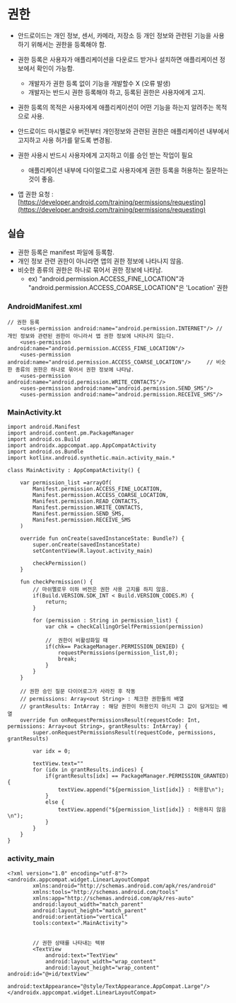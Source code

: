 # 권한
- 안드로이드는 개인 정보, 센서, 카메라, 저장소 등 개인 정보와 관련된 기능을 사용하기 위해서는 권한을 등록해야 함.
- 권한 등록은 사용자가 애플리케이션을 다운로드 받거나 설치하면 애플리케이션 정보에서 확인이 가능함.
	- 개발자가 권한 등록 없이 기능을 개발할수 X (오류 발생)
	- 개발자는 반드시 권한 등록해야 하고, 등록된 권한은 사용자에게 고지.
- 권한 등록의 목적은 사용자에게 애플리케이션이 어떤 기능을 하는지 알려주는 목적으로 사용.

- 안드로이드 마시멜로우 버전부터 개인정보와 관련된 권한은 애플리케이션 내부에서 고지하고 사용 허가를 맡도록 변경됨.
- 권한 사용시 반드시 사용자에게 고지하고 이를 승인 받는 작업이 필요
	- 애플리케이션 내부에 다이얼로그로 사용자에게 권한 등록을 허용하는 질문하는 것이 좋음.

- 앱 권한 요청 : [https://developer.android.com/training/permissions/requesting](https://developer.android.com/training/permissions/requesting) 

## 실습
- 권한 등록은 manifest 파일에 등록함.
- 개인 정보 관련 권한이 아니라면 앱의 권한 정보에 나타나지 않음.
- 비슷한 종류의 권한은 하나로 묶어서 권한 정보에 나타남.
	- ex) "android.permission.ACCESS_FINE_LOCATION"과 "android.permission.ACCESS_COARSE_LOCATION"은 'Location' 권한

### AndroidManifest.xml
```
// 권한 등록
    <uses-permission android:name="android.permission.INTERNET"/> // 개인 정보와 관련된 권한이 아니라서 앱 권한 정보에 나타나지 않는다.
    <uses-permission android:name="android.permission.ACCESS_FINE_LOCATION"/>
    <uses-permission android:name="android.permission.ACCESS_COARSE_LOCATION"/>     // 비슷한 종류의 권한은 하나로 묶어서 권한 정보에 나타남.
    <uses-permission android:name="android.permission.WRITE_CONTACTS"/>
    <uses-permission android:name="android.permission.SEND_SMS"/>
    <uses-permission android:name="android.permission.RECEIVE_SMS"/>
```

### MainActivity.kt
```
import android.Manifest
import android.content.pm.PackageManager
import android.os.Build
import androidx.appcompat.app.AppCompatActivity
import android.os.Bundle
import kotlinx.android.synthetic.main.activity_main.*

class MainActivity : AppCompatActivity() {

    var permission_list =arrayOf(
        Manifest.permission.ACCESS_FINE_LOCATION,
        Manifest.permission.ACCESS_COARSE_LOCATION,
        Manifest.permission.READ_CONTACTS,
        Manifest.permission.WRITE_CONTACTS,
        Manifest.permission.SEND_SMS,
        Manifest.permission.RECEIVE_SMS
    )

    override fun onCreate(savedInstanceState: Bundle?) {
        super.onCreate(savedInstanceState)
        setContentView(R.layout.activity_main)

        checkPermission()
    }

    fun checkPermission() {
        // 마쉬멜로우 이하 버전은 권한 사용 고지를 하지 않음.
        if(Build.VERSION.SDK_INT < Build.VERSION_CODES.M) {
            return;
        }

        for (permission : String in permission_list) {
            var chk = checkCallingOrSelfPermission(permission)

            //  권한이 비활성화일 때
            if(chk== PackageManager.PERMISSION_DENIED) {
                requestPermissions(permission_list,0);
                break;
            }
        }
    }

    // 권한 승인 질문 다이어로그가 사라진 후 작동
    // permissions: Array<out String> : 체크한 권한들의 배열
    // grantResults: IntArray : 해당 권한이 허용인지 아닌지 그 값이 담겨있는 배열
    override fun onRequestPermissionsResult(requestCode: Int, permissions: Array<out String>, grantResults: IntArray) {
        super.onRequestPermissionsResult(requestCode, permissions, grantResults)

        var idx = 0;

        textView.text=""
        for (idx in grantResults.indices) {
            if(grantResults[idx] == PackageManager.PERMISSION_GRANTED) {
                textView.append("${permission_list[idx]} : 허용함\n");
            }
            else {
                textView.append("${permission_list[idx]} : 허용하지 않음\n");
            }
        }
    }
}
```

### activity_main
```
<?xml version="1.0" encoding="utf-8"?>
<androidx.appcompat.widget.LinearLayoutCompat
        xmlns:android="http://schemas.android.com/apk/res/android"
        xmlns:tools="http://schemas.android.com/tools"
        xmlns:app="http://schemas.android.com/apk/res-auto"
        android:layout_width="match_parent"
        android:layout_height="match_parent"
        android:orientation="vertical"
        tools:context=".MainActivity">


    	// 권한 상태를 나타내는 텍뷰
		<TextView
            android:text="TextView"
            android:layout_width="wrap_content"
            android:layout_height="wrap_content" android:id="@+id/textView"
            android:textAppearance="@style/TextAppearance.AppCompat.Large"/>
</androidx.appcompat.widget.LinearLayoutCompat>
```
